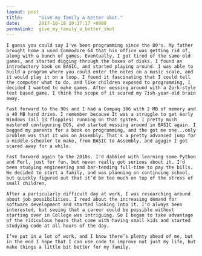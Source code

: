```yaml
---
layout: post
title:      "Give my family a better shot."
date:       2017-10-18 19:17:17 +0000
permalink:  give_my_family_a_better_shot
---
```



	I guess you could say I've been programming since the 80's. My father brought home a used Commodore 64 that his office was getting rid of, along with a bunch of games. Eventually, I got tired of the same old games, and started digging through the boxes of disks. I found an introductory book on BASIC, and started playing around. I was able to build a program where you could enter the notes on a music scale, and it would play it on a loop. I found it fascinating that I could tell the computer what to do, and like children exposed to programming, I decided I wanted to make games. After messing around with a Zork-style text based game, I think the scope of it scared my 7ish-year-old brain away.

	Fast forward to the 90s and I had a Compaq 386 with 2 MB of memory and a 40 MB hard drive. I remember because It was a struggle to get early Windows (all 13 floppies) running on that system. I pretty much mastered configuring DOS, and started messing around in BASIC again. I begged my parents for a book on programming, and the got me one...only problem was that it was on Assembly. That's a pretty advanced jump for a middle-schooler to make, from BASIC to Assembly, and agagin I got scared away for a while.

	Fast forward again to the 2010s. I'd dabbled with learning some Python and Perl, just for fun, but never really got serious about it. I'd been studying engineering and bar-tending full-time to pay the bills. We decided to start a family, and was planning on continuing school, but quickly figured out that it’d be too much on top of the stress of small children. 

	After a particularly difficult day at work, I was researching around about job possibilities. I read about the increasing demand for software development and started looking into it. I'd always been interested, but seeing that a career could be possible without starting over in College was intriguing. So I began to take advantage of the ridiculous hours that come with having small kids and started studying code at all hours of the day.

	I’ve put in a lot of work, and I know there’s plenty ahead of me, but in the end I hope that I can use code to improve not just my life, but make things a little bit better for my family.
